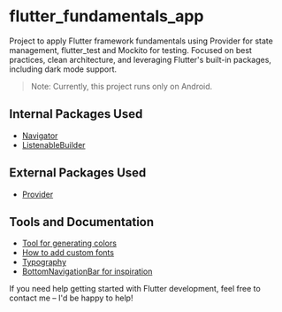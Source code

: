 # flutter_fundamentals_app

Project to apply Flutter framework fundamentals using Provider for state management, flutter_test and Mockito for testing. Focused on best practices, clean architecture, and leveraging Flutter's built-in packages, including dark mode support.

> Note: Currently, this project runs only on Android.

## Internal Packages Used

- [Navigator](https://api.flutter.dev/flutter/widgets/Navigator-class.html)
- [ListenableBuilder](https://api.flutter.dev/flutter/widgets/ListenableBuilder-class.html)

## External Packages Used

- [Provider](https://pub.dev/packages/provider)

## Tools and Documentation

- [Tool for generating colors](https://material-foundation.github.io/material-theme-builder/)
- [How to add custom fonts](https://docs.flutter.dev/cookbook/design/fonts)
- [Typography](https://docs.flutter.dev/ui/design/text/typography)
- [BottomNavigationBar for inspiration](https://api.flutter.dev/flutter/material/BottomNavigationBar-class.html)

If you need help getting started with Flutter development, feel free to contact me – I'd be happy to help!
